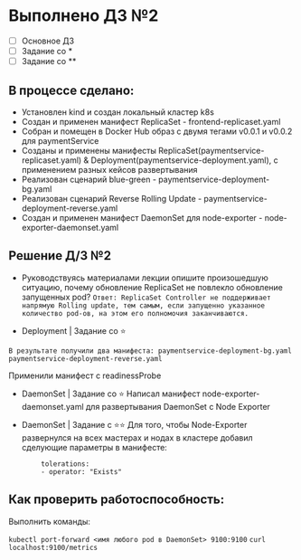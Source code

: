 # Выполнено ДЗ №2

 - [ ] Основное ДЗ
 - [ ] Задание со *
 - [ ] Задание со **

## В процессе сделано:
 - Установлен kind и создан локальный кластер k8s
 - Создан и применен манифест ReplicaSet - frontend-replicaset.yaml
 - Собран и помещен в Docker Hub образ с двумя тегами v0.0.1 и v0.0.2 для paymentService
 - Созданы и применены манифесты ReplicaSet(paymentservice-replicaset.yaml) & Deployment(paymentservice-deployment.yaml), с применением разных кейсов развертывания
 - Реализован сценарий blue-green - paymentservice-deployment-bg.yaml
 - Реализован сценарий Reverse Rolling Update - paymentservice-deployment-reverse.yaml
 - Создан и применен манифест DaemonSet для node-exporter - node-exporter-daemonset.yaml

## Решение Д/З №2

- Руководствуясь материалами лекции опишите произошедшую ситуацию, почему обновление ReplicaSet не повлекло обновление запущенных pod?
``Ответ: ReplicaSet Controller не поддерживает напрямую Rolling update, тем самым, если запущенно указанное количество pod-ов, на этом его полномочия заканчиваются.``

- Deployment | Задание со ⭐

``В результате получили два манифеста:
  paymentservice-deployment-bg.yaml
  paymentservice-deployment-reverse.yaml``

  Применили манифест с readinessProbe

- DaemonSet | Задание со ⭐
Написал манифест node-exporter-daemonset.yaml для развертывания DaemonSet с Node Exporter

- DaemonSet | Задание с ⭐⭐
Для того, чтобы Node-Exporter развернулся на всех мастерах и нодах в кластере добавил сделующие параметры в манифесте:
```   spec:
        tolerations:
        - operator: "Exists"
```
## Как проверить работоспособность:
Выполнить команды:
 
`kubectl port-forward <имя любого pod в DaemonSet> 9100:9100`
`curl localhost:9100/metrics`
